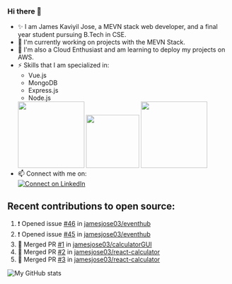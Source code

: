 ### Hi there 👋

<!--
**jamesjose03/jamesjose03** is a ✨ _special_ ✨ repository because its `README.md` (this file) appears on your GitHub profile.

Here are some ideas to get you started:

- 🔭 I’m currently working on ...
- 🌱 I’m currently learning ...
- 👯 I’m looking to collaborate on ...
- 🤔 I’m looking for help with ...
- 💬 Ask me about ...
- 📫 How to reach me: ...
- 😄 Pronouns: ...
- ⚡ Fun fact: ...
-->
- ✨ I am James Kaviyil Jose, a MEVN stack web developer, and a final year student pursuing B.Tech in CSE.
- 🔭 I'm currently working on projects with the MEVN Stack.
- 🌱 I'm also a Cloud Enthusiast and am learning to deploy my projects on AWS.
- ⚡ Skills that I am specialized in: 
  - Vue.js 
  - MongoDB
  - Express.js
  - Node.js
  <img src="https://madewithnetwork.ams3.cdn.digitaloceanspaces.com/spatie-space-production/4952/mevn-cli.jpg" width="150">
  <img src="https://seeklogo.com/images/A/amazon-web-services-aws-logo-6C2E3DCD3E-seeklogo.com.png" width="120">
  <img src="https://cloud.google.com/images/velostrata/cloud-lockup-logo.png" width="150">
- 📫 Connect with me on:  
[![Connect on LinkedIn](https://img.shields.io/badge/--linkedin?label=LinkedIn&logo=LinkedIn&style=social)](https://www.linkedin.com/in/jamesjose03)

## Recent contributions to open source:
<!--START_SECTION:activity-->
1. ❗️ Opened issue [#46](https://github.com//jamesjose03/eventhub/issues/46) in [jamesjose03/eventhub](https://github.com//jamesjose03/eventhub)
2. ❗️ Opened issue [#45](https://github.com//jamesjose03/eventhub/issues/45) in [jamesjose03/eventhub](https://github.com//jamesjose03/eventhub)
3. 🎉 Merged PR [#1](https://github.com//jamesjose03/calculatorGUI/pull/1) in [jamesjose03/calculatorGUI](https://github.com//jamesjose03/calculatorGUI)
4. 🎉 Merged PR [#2](https://github.com//jamesjose03/react-calculator/pull/2) in [jamesjose03/react-calculator](https://github.com//jamesjose03/react-calculator)
5. 🎉 Merged PR [#3](https://github.com//jamesjose03/react-calculator/pull/3) in [jamesjose03/react-calculator](https://github.com//jamesjose03/react-calculator)
<!--END_SECTION:activity-->

![My GitHub stats](https://github-readme-stats.vercel.app/api?username=jamesjose03&show_icons=true&hide_border=true)
